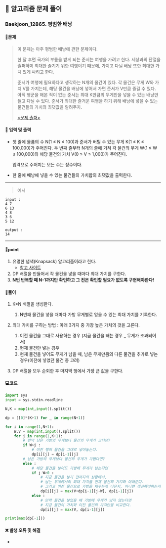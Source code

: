 ## 🐌 알고리즘 문제 풀이

### Baekjoon_12865. 평범한 배낭

#### 📒문제

> 이 문제는 아주 평범한 배낭에 관한 문제이다.
>
> 한 달 후면 국가의 부름을 받게 되는 준서는 여행을 가려고 한다. 세상과의 단절을 슬퍼하며 최대한 즐기기 위한 여행이기 때문에, 가지고 다닐 배낭 또한 최대한 가치 있게 싸려고 한다.
>
> 준서가 여행에 필요하다고 생각하는 N개의 물건이 있다. 각 물건은 무게 W와 가치 V를 가지는데, 해당 물건을 배낭에 넣어서 가면 준서가 V만큼 즐길 수 있다. 아직 행군을 해본 적이 없는 준서는 최대 K만큼의 무게만을 넣을 수 있는 배낭만 들고 다닐 수 있다. 준서가 최대한 즐거운 여행을 하기 위해 배낭에 넣을 수 있는 물건들의 가치의 최댓값을 알려주자.
>
> [<문제 출처>](https://www.acmicpc.net/problem/12865)



#### :pushpin: 입력 및 출력

- 첫 줄에 물품의 수 N(1 ≤ N ≤ 100)과 준서가 버틸 수 있는 무게 K(1 ≤ K ≤ 100,000)가 주어진다. 두 번째 줄부터 N개의 줄에 거쳐 각 물건의 무게 W(1 ≤ W ≤ 100,000)와 해당 물건의 가치 V(0 ≤ V ≤ 1,000)가 주어진다.

  입력으로 주어지는 모든 수는 정수이다.
  
- 한 줄에 배낭에 넣을 수 있는 물건들의 가치합의 최댓값을 출력한다.


---

> 예시

```
input :
4 7
6 13
4 8
3 6
5 12

output :
14
```

----




#### 🚀point

1. 유명한 냅색(Knapsack) 알고리즘이라고 한다.
   - [참고 사이트](https://huiyu.tistory.com/entry/DP-01-Knapsack%EB%B0%B0%EB%82%AD-%EB%AC%B8%EC%A0%9C)
1. DP 배열을 만들어서 각 물건을 넣을 때마다 최대 가치를 구한다.
1. **N번 반복할 때 N-1까지만 확인하고 그 전은 확인할 필요가 없도록 구현해야한다!**




#### 🔎풀이

1. K*N 배열을 생성한다.
   1. N번째 물건을 넣을 때마다 가방 무게별로 얻을 수 있는 최대 가치를 기록한다.

1. 최대 가치를 구하는 방법 : 아래 3가지 중 가장 높은 가치의 것을 고른다.
   1. 이전 물건을 그대로 사용하는 경우 (지금 물건을 빼는 경우 _ 무게가 초과되어서)
   1. 현재 물건만 넣는 경우
   1. 현재 물건을 넣어도 무게가 남을 때, 남은 무게만큼의 다른 물건을 추가로 넣는 경우(이전에 넣었던 물건 중 고려)

1. DP 배열을 모두 순회한 후 마지막 행에서 가장 큰 값을 구한다.



#### 💻코드

```python
import sys
input = sys.stdin.readline

N,K = map(int,input().split())

dp = [[0]*(K+1) for _ in range(N+1)]

for i in range(1,N+1):
    W,V = map(int,input().split())
    for j in range(1,K+1):
        # 만약 남은 가방의 무게보다 물건의 무게가 크다면?
        if W>j :
            # 이전 행의 물건을 그대로 넣어놓는다.
            dp[i][j] = dp[i-1][j]
        # 남은 가방의 무게보다 물건의 무게가 가볍다면?
        else :
            # 해당 물건을 넣어도 가방에 무게가 남는다면
            if j-W>0 :
                # 지금 물건을 넣기 전까지의 상황에서, 
                # 남는 무게에서의 최대 가치를 현재 물건의 가치와 더해준다.
                # 그리고 이전 물건으로 가방을 채우는게 나은지, 아니면 갱신해야하는지 비교한다.
                dp[i][j] = max(V+dp[i-1][j-W], dp[i-1][j])
            else :
                # 만약 물건을 넣었을 때 가방에 무게가 남지 않는다면
                # 지금 물건의 가치와 이전 물건의 가치만을 비교한다.
                dp[i][j] = max(V, dp[i-1][j])

print(max(dp[-1]))
```



#### ❌ 발생 오류 및 해결

- 
